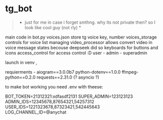 # tg_bot
> * just for me in case i forget smthng. why its not private then? so I look like cool guy (not rly) *

main code in bot.py
voices.json store tg voice key, number
voices_storage controls for voice list managing
video_processor allows convert video in voice message
states becouse deepseek did so
keyboards for buttons and icons
access_control for access control :D user - admin - superadmin

launch in venv ,

requierments -  aiogram==3.0.0b7
                python-dotenv==1.0.0
                ffmpeg-python==0.2.0
                requests==2.31.0
(? asyncio ?)

to make bot working you need .env with theese:

BOT_TOKEN=21312321:xdfasdf2131
SUPER_ADMIN=123123123
ADMIN_IDS=12345678,87654321,54257312
USER_IDS=1221323678,87323421,542445643
LOG_CHANNEL_ID=@anychat

